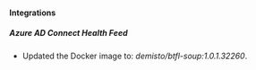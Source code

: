 #### Integrations
##### Azure AD Connect Health Feed
- Updated the Docker image to: *demisto/btfl-soup:1.0.1.32260*.

